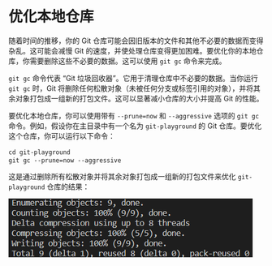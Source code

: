 # 优化本地仓库

随着时间的推移，你的 Git 仓库可能会因旧版本的文件和其他不必要的数据而变得杂乱。这可能会减慢 Git 的速度，并使处理仓库变得更加困难。要优化你的本地仓库，你需要删除这些不必要的数据。这可以使用 `git gc` 命令来完成。

`git gc` 命令代表 “Git 垃圾回收器”。它用于清理仓库中不必要的数据。当你运行 `git gc` 时，Git 将删除任何松散对象（未被任何分支或标签引用的对象），并将其余对象打包成一组新的打包文件。这可以显著减小仓库的大小并提高 Git 的性能。

要优化本地仓库，你可以使用带有 `--prune=now` 和 `--aggressive` 选项的 `git gc` 命令。例如，假设你在主目录中有一个名为 `git-playground` 的 Git 仓库。要优化这个仓库，你可以运行以下命令：

```shell
cd git-playground
git gc --prune=now --aggressive
```

这是通过删除所有松散对象并将其余对象打包成一组新的打包文件来优化 `git-playground` 仓库的结果：

![Git repository optimization result](../assets/challenge-optimize-repository-step1-1.png)
